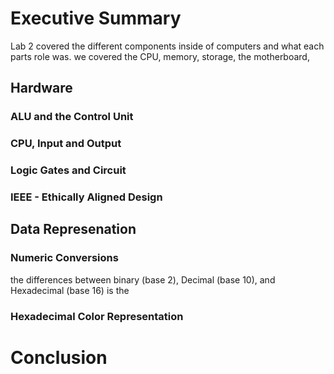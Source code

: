 # Executive Summary
Lab 2 covered the different components inside of computers and what each parts role was. we covered the CPU, memory, storage, the motherboard,
## Hardware
### ALU and the Control Unit 
### CPU, Input and Output
### Logic Gates and Circuit
### IEEE - Ethically Aligned Design
## Data Represenation
### Numeric Conversions
the differences between binary (base 2), Decimal (base 10), and Hexadecimal (base 16) is the
### Hexadecimal Color Representation
# Conclusion

